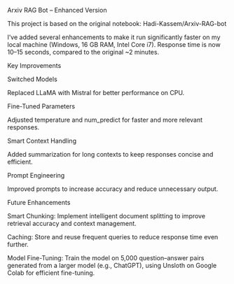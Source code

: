 Arxiv RAG Bot – Enhanced Version

This project is based on the original notebook:
Hadi-Kassem/Arxiv-RAG-bot

I’ve added several enhancements to make it run significantly faster on my local machine (Windows, 16 GB RAM, Intel Core i7).
Response time is now 10–15 seconds, compared to the original ~2 minutes.

Key Improvements

Switched Models

Replaced LLaMA  with Mistral  for better performance on CPU.

Fine-Tuned Parameters

Adjusted temperature and num_predict for faster and more relevant responses.

Smart Context Handling

Added summarization for long contexts to keep responses concise and efficient.

Prompt Engineering

Improved prompts to increase accuracy and reduce unnecessary output.

Future Enhancements

Smart Chunking: Implement intelligent document splitting to improve retrieval accuracy and context management.

Caching: Store and reuse frequent queries to reduce response time even further.

Model Fine-Tuning: Train the model on 5,000 question–answer pairs generated from a larger model (e.g., ChatGPT), using Unsloth on Google Colab for efficient fine-tuning.
